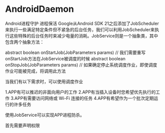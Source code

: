# AndroidDaemon
Android进程守护 进程保活
Google从Android SDK 21之后添加了JobScheduler来执行一些满足特定条件但不紧急的后台任务，我们可以利用JobScheduler来执行这些特殊的后台任务时来减少电量的消耗。JobService则是一个抽象类，其中包含两个抽象方法：

abstract boolean onStartJob(JobParameters params)
// 我们需要重写onStartJob方法在JobService被调度的时候
abstract boolean onStopJob(JobParameters params)
// 如果确定停止系统调度作业，即使调度作业可能被完成，将调用此方法

当我们有以下需求时，可以使用调度作业

   1.APP有可以推迟的非面向用户的工作
   2.APP有当插入设备时您希望优先执行的工作
   3.APP有需要访问网络或 Wi-Fi 连接的任务
   4.APP有希望作为一个批次定期运行的许多任务

使用JobService可以实现APP进程防杀。

首先需要声明权限   <uses-permission android:name="android.permission.RECEIVE_BOOT_COMPLETED"/>
